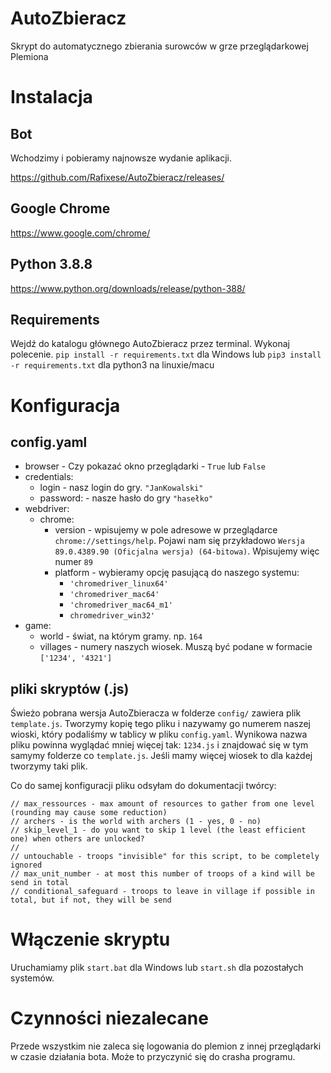 # AutoZbieracz
Skrypt do automatycznego zbierania surowców w grze przeglądarkowej Plemiona

# Instalacja

## Bot

Wchodzimy i pobieramy najnowsze wydanie aplikacji.

https://github.com/Rafixese/AutoZbieracz/releases/

## Google Chrome

https://www.google.com/chrome/

## Python 3.8.8

https://www.python.org/downloads/release/python-388/

## Requirements

Wejdź do katalogu głównego AutoZbieracz przez terminal. Wykonaj polecenie.
```pip install -r requirements.txt```
dla Windows lub
```pip3 install -r requirements.txt```
dla python3 na linuxie/macu

# Konfiguracja
## config.yaml

- browser - Czy pokazać okno przeglądarki - ```True``` lub ```False```
- credentials:
  - login - nasz login do gry. ```"JanKowalski"```
  - password: - nasze hasło do gry ```"hasełko"```
- webdriver:
  - chrome:
    - version - wpisujemy w pole adresowe w przeglądarce ```chrome://settings/help```. Pojawi nam się przykładowo ```Wersja 89.0.4389.90 (Oficjalna wersja) (64-bitowa)```. Wpisujemy więc numer ```89```
    - platform - wybieramy opcję pasującą do naszego systemu:
      - ```'chromedriver_linux64'```
      - ```'chromedriver_mac64'```
      - ```'chromedriver_mac64_m1'```
      - ```chromedriver_win32'```
- game:
  - world - świat, na którym gramy. np. ```164```
  - villages - numery naszych wiosek. Muszą być podane w formacie ```['1234', '4321']```

## pliki skryptów (.js)

Świeżo pobrana wersja AutoZbieracza w folderze ```config/``` zawiera plik ```template.js```. Tworzymy kopię tego pliku i nazywamy go numerem naszej wioski, który podaliśmy w tablicy w pliku ```config.yaml```. Wynikowa nazwa pliku powinna wyglądać mniej więcej tak: ```1234.js``` i znajdować się w tym samymy folderze co ```template.js```. Jeśli mamy więcej wiosek to dla każdej tworzymy taki plik.

Co do samej konfiguracji pliku odsyłam do dokumentacji twórcy:
```
// max_ressources - max amount of resources to gather from one level (rounding may cause some reduction)
// archers - is the world with archers (1 - yes, 0 - no)
// skip_level_1 - do you want to skip 1 level (the least efficient one) when others are unlocked?
//
// untouchable - troops "invisible" for this script, to be completely ignored
// max_unit_number - at most this number of troops of a kind will be send in total
// conditional_safeguard - troops to leave in village if possible in total, but if not, they will be send
```

# Włączenie skryptu
Uruchamiamy plik ```start.bat``` dla Windows lub ```start.sh``` dla pozostałych systemów.

# Czynności niezalecane
Przede wszystkim nie zaleca się logowania do plemion z innej przeglądarki w czasie działania bota. Może to przyczynić się do crasha programu.
